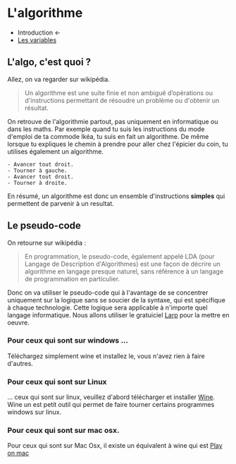 # L'algorithme

* Introduction ←
* [Les variables](variable.md)


## L'algo, c'est quoi ?
Allez, on va regarder sur wikipédia. 

> Un algorithme est une suite finie et non ambiguë d’opérations ou d'instructions permettant de résoudre un problème ou d'obtenir un résultat.

On retrouve de l'algorithmie partout, pas uniquement en informatique ou dans les maths. Par exemple quand tu suis les instructions du mode d'emploi de ta commode Ikéa, tu suis en fait un algorithme. De même lorsque tu expliques le chemin à prendre pour aller chez l'épicier du coin, tu utilises également un algorithme. 

````
- Avancer tout droit.
- Tourner à gauche.
- Avancer tout droit.
- Tourner à droite. 
````

En résumé, un algorithme est donc un ensemble d'instructions **simples** qui permettent de parvenir à un resultat.

## Le pseudo-code
On retourne sur wikipédia :
> En programmation, le pseudo-code, également appelé LDA (pour Langage de Description d'Algorithmes) est une façon de décrire un algorithme en langage presque naturel, sans référence à un langage de programmation en particulier.

Donc on va utiliser le pseudo-code qui à l'avantage de se concentrer uniquement sur la logique sans se soucier de la syntaxe, qui est spécifique à chaque technologie. Cette logique sera applicable à n'importe quel langage informatique. Nous allons utiliser le gratuiciel [Larp](http://larp.marcolavoie.ca/fr/download/download.htm) pour la mettre en oeuvre. 

### Pour ceux qui sont sur windows ...
Téléchargez simplement wine et installez le, vous n'avez rien à faire d'autres.

### Pour ceux qui sont sur Linux
... ceux qui sont sur linux, veuillez d'abord télécharger et installer [Wine](https://www.winehq.org/). Wine un est petit outil qui permet de faire tourner certains programmes windows sur linux. 

### Pour ceux qui sont sur mac osx.
Pour ceux qui sont sur Mac Osx, il existe un équivalent à wine qui est [Play on mac](https://www.playonmac.com/fr/)




